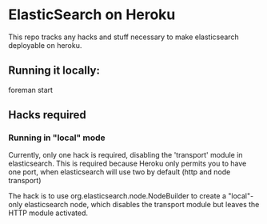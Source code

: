 # ElasticSearch on Heroku

This repo tracks any hacks and stuff necessary to make elasticsearch deployable on heroku.


## Running it locally:

  foreman start

## Hacks required

### Running in "local" mode

Currently, only one hack is required, disabling the 'transport' module in
elasticsearch. This is required because Heroku only permits you to have one
port, when elasticsearch will use two by default (http and node transport)

The hack is to use org.elasticsearch.node.NodeBuilder to create a "local"-only
elasticsearch node, which disables the transport module but leaves the HTTP
module activated.
